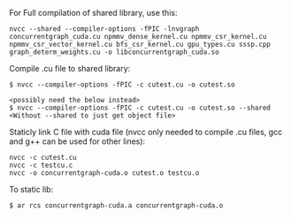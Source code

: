 For Full compilation of shared library, use this:

    nvcc --shared --compiler-options -fPIC -lnvgraph concurrentgraph_cuda.cu npmmv_dense_kernel.cu npmmv_csr_kernel.cu npmmv_csr_vector_kernel.cu bfs_csr_kernel.cu gpu_types.cu sssp.cpp graph_determ_weights.cu -o libconcurrentgraph_cuda.so

Compile .cu file to shared library:

    $ nvcc --compiler-options -fPIC -c cutest.cu -o cutest.so
    
    <possibly need the below instead>
    $ nvcc --compiler-options -fPIC -c cutest.cu -o cutest.so --shared
    <Without --shared to just get object file>

Staticly link C file with cuda file (nvcc only needed to compile .cu files, gcc and g++ can be used for other lines):

    nvcc -c cutest.cu
    nvcc -c testcu.c
    nvcc -o concurrentgraph-cuda.o cutest.o testcu.o

To static lib:

    $ ar rcs concurrentgraph-cuda.a concurrentgraph-cuda.o
